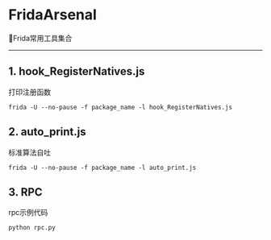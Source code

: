 # FridaArsenal

🔫Frida常用工具集合

------

## 1. hook_RegisterNatives.js

打印注册函数

```shell
frida -U --no-pause -f package_name -l hook_RegisterNatives.js
```



## 2. auto_print.js

标准算法自吐

```shell
frida -U --no-pause -f package_name -l auto_print.js
```



## 3. RPC

rpc示例代码

```shell
python rpc.py
```

